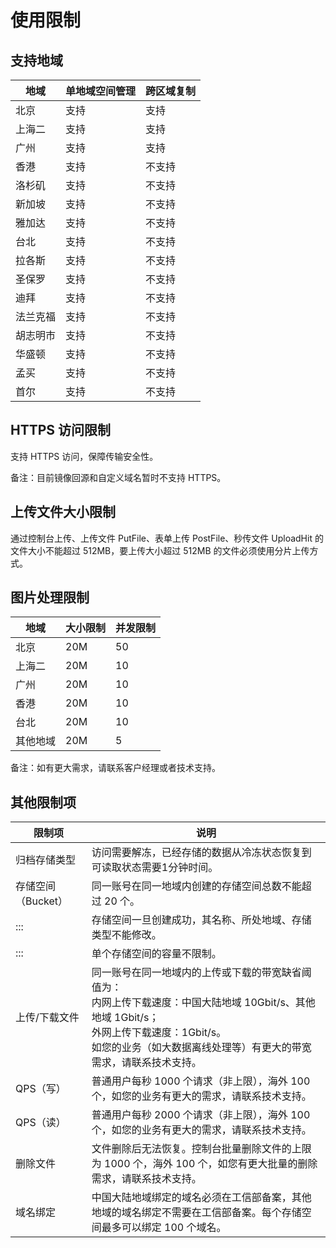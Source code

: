 

# 使用限制

## 支持地域

| 地域  | 单地域空间管理 | 跨区域复制 |
| --- | ------- | ------- |
| 北京  | 支持      | 支持      |
| 上海二 | 支持      | 支持      |
| 广州  | 支持      | 支持      |
| 香港  | 支持      | 不支持     |
| 洛杉矶 | 支持      | 不支持     |
| 新加坡 | 支持      | 不支持     |
| 雅加达 | 支持      | 不支持     |
| 台北  | 支持      | 不支持     |
| 拉各斯 | 支持      | 不支持     |
| 圣保罗 | 支持      | 不支持     |
| 迪拜  | 支持      | 不支持     |
| 法兰克福  | 支持      | 不支持     |
| 胡志明市  | 支持      | 不支持     |
| 华盛顿  | 支持      | 不支持     |
| 孟买  | 支持      | 不支持     |
| 首尔  | 支持      | 不支持     |

## HTTPS 访问限制

支持 HTTPS 访问，保障传输安全性。

备注：目前镜像回源和自定义域名暂时不支持 HTTPS。

## 上传文件大小限制

通过控制台上传、上传文件 PutFile、表单上传 PostFile、秒传文件 UploadHit 的文件大小不能超过 512MB，要上传大小超过 512MB 的文件必须使用分片上传方式。

## 图片处理限制
|地域  |大小限制 |并发限制 |
|--- | ------- |------- |
| 北京  | 20M      |50      | 
| 上海二 | 20M      |10      | 
| 广州  | 20M      |10      | 
| 香港 | 20M      |10      | 
| 台北 | 20M      |10      | 
| 其他地域 | 20M      |5      | 


备注：如有更大需求，请联系客户经理或者技术支持。

## 其他限制项
|限制项           | 说明 |
|---------------- | ------------------------------------------------------------------------ |
|归档存储类型     |访问需要解冻，已经存储的数据从冷冻状态恢复到可读取状态需要1分钟时间。|
|存储空间（Bucket） |同一账号在同一地域内创建的存储空间总数不能超过 20 个。|
|::: |存储空间一旦创建成功，其名称、所处地域、存储类型不能修改。|
|::: |单个存储空间的容量不限制。|
|上传/下载文件   |同一账号在同一地域内的上传或下载的带宽缺省阈值为：<br>内网上传下载速度：中国大陆地域 10Gbit/s、其他地域 1Gbit/s；<br>外网上传下载速度：1Gbit/s。<br>如您的业务（如大数据离线处理等）有更大的带宽需求，请联系技术支持。|
|QPS（写） |普通用户每秒 1000 个请求（非上限），海外 100 个，如您的业务有更大的需求，请联系技术支持。|
|QPS（读） |普通用户每秒 2000 个请求（非上限），海外 100 个，如您的业务有更大的需求，请联系技术支持。|
|删除文件        |文件删除后无法恢复。控制台批量删除文件的上限为 1000 个，海外 100 个，如您有更大批量的删除需求，请联系技术支持。|
|域名绑定        |中国大陆地域绑定的域名必须在工信部备案，其他地域的域名绑定不需要在工信部备案。每个存储空间最多可以绑定 100 个域名。|



